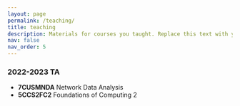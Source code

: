```yaml
---
layout: page
permalink: /teaching/
title: teaching
description: Materials for courses you taught. Replace this text with your description.
nav: false
nav_order: 5
---
```

### 2022-2023 TA

* **7CUSMNDA** Network Data Analysis
* **5CCS2FC2** Foundations of Computing 2
